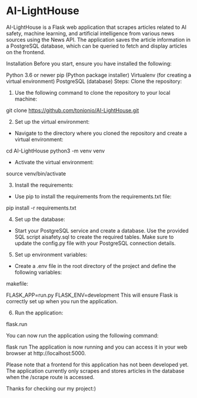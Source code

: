 # AI-LightHouse

AI-LightHouse is a Flask web application that scrapes articles related to AI safety, machine learning, and artificial intelligence from various news sources using the News API. The application saves the article information in a PostgreSQL database, which can be queried to fetch and display articles on the frontend.

Installation
Before you start, ensure you have installed the following:

Python 3.6 or newer
pip (Python package installer)
Virtualenv (for creating a virtual environment)
PostgreSQL (database)
Steps:
Clone the repository:

1. Use the following command to clone the repository to your local machine:

git clone https://github.com/tonionio/AI-LightHouse.git

2. Set up the virtual environment:

- Navigate to the directory where you cloned the repository and create a virtual environment:

cd AI-LightHouse
python3 -m venv venv

- Activate the virtual environment:

source venv/bin/activate

3. Install the requirements:

- Use pip to install the requirements from the requirements.txt file:

pip install -r requirements.txt

4. Set up the database:

- Start your PostgreSQL service and create a database. Use the provided SQL script aisafety.sql to create the required tables. Make sure to update the config.py file with your PostgreSQL connection details.

5. Set up environment variables:

- Create a .env file in the root directory of the project and define the following variables:

makefile:

FLASK_APP=run.py
FLASK_ENV=development
This will ensure Flask is correctly set up when you run the application.

6. Run the application:

flask.run

You can now run the application using the following command:

flask run
The application is now running and you can access it in your web browser at http://localhost:5000.

Please note that a frontend for this application has not been developed yet. The application currently only scrapes and stores articles in the database when the /scrape route is accessed.

Thanks for checking our my project:)

